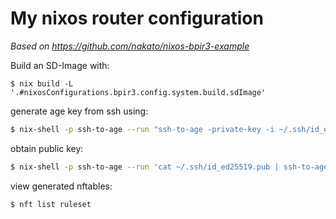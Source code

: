 # My nixos router configuration

*Based on https://github.com/nakato/nixos-bpir3-example*

Build an SD-Image with:

```
$ nix build -L '.#nixosConfigurations.bpir3.config.system.build.sdImage'
```


generate age key from ssh using:
```sh
$ nix-shell -p ssh-to-age --run "ssh-to-age -private-key -i ~/.ssh/id_ed25519 > ~/.config/sops/age/keys.txt"

```

obtain public key:
```sh
$ nix-shell -p ssh-to-age --run 'cat ~/.ssh/id_ed25519.pub | ssh-to-age'
```

view generated nftables:
```sh
$ nft list ruleset 
```
